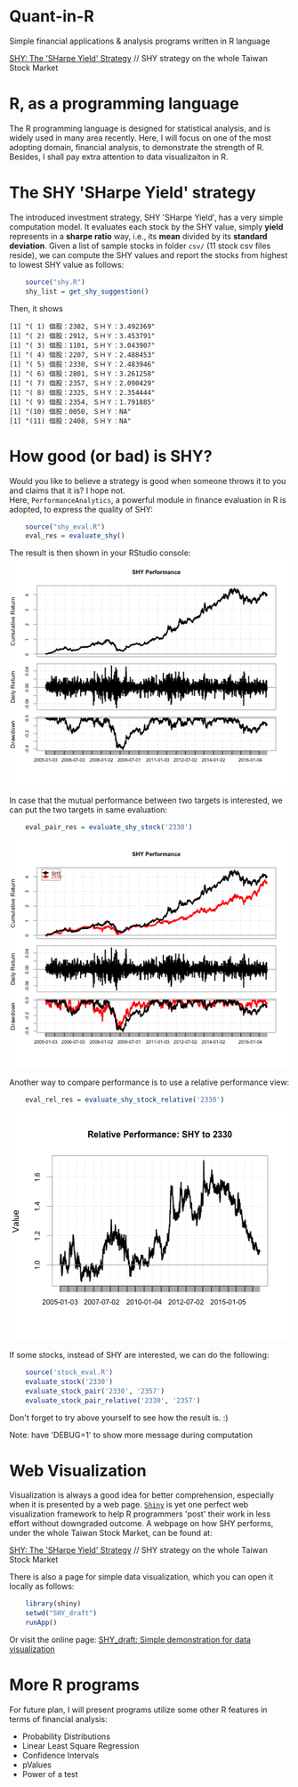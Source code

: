 # Quant-in-R
Simple financial applications &amp; analysis programs written in R language   
  
<a href='https://rkan.shinyapps.io/SHY2/'>SHY: The 'SHarpe Yield' Strategy</a> // SHY strategy on the whole Taiwan Stock Market

# R, as a programming language
The R programming language is designed for statistical analysis, and is widely used in many area recently. Here, I will focus on one of the most adopting domain, financial analysis, to demonstrate the strength of R.  Besides, I shall pay extra attention to data visualizaiton in R.  

# The SHY 'SHarpe Yield' strategy
The introduced investment strategy, SHY 'SHarpe Yield', has a very simple computation model. It evaluates each stock by the SHY value, simply **yield** represents in a **sharpe ratio** way, i.e., its **mean** divided by its **standard deviation**. Given a list of sample stocks in folder `csv/` (11 stock csv files reside), we can compute the SHY values and report the stocks from highest to lowest SHY value as follows:  

```r
    source("shy.R")
    shy_list = get_shy_suggestion()
```

Then, it shows
```
[1] "( 1) 個股：2382, ＳＨＹ：3.492369"
[1] "( 2) 個股：2912, ＳＨＹ：3.453791"
[1] "( 3) 個股：1101, ＳＨＹ：3.043907"
[1] "( 4) 個股：2207, ＳＨＹ：2.488453"
[1] "( 5) 個股：2330, ＳＨＹ：2.483946"
[1] "( 6) 個股：2801, ＳＨＹ：3.261258"
[1] "( 7) 個股：2357, ＳＨＹ：2.090429"
[1] "( 8) 個股：2325, ＳＨＹ：2.354444"
[1] "( 9) 個股：2354, ＳＨＹ：1.791885"
[1] "(10) 個股：0050, ＳＨＹ：NA"
[1] "(11) 個股：2408, ＳＨＹ：NA"
```

# How good (or bad) is SHY? 
Would you like to believe a strategy is good when someone throws it to you and claims that it is? I hope not.  
Here, `PerformanceAnalytics`, a powerful module in finance evaluation in R is adopted, to express the quality of SHY:  
```r
    source("shy_eval.R")
    eval_res = evaluate_shy()
```
The result is then shown in your RStudio console:  
<a href="https://raw.githubusercontent.com/r-kan/r-kan.github.io/master/images/Quant-in-R/shy_perf.png" target="_blank"><img border="0" alt="show multiple yield values" src="https://raw.githubusercontent.com/r-kan/r-kan.github.io/master/images/Quant-in-R/shy_perf.png" width="515" height="411"></a>


In case that the mutual performance between two targets is interested, we can put the two targets in same evaluation:
```r
    eval_pair_res = evaluate_shy_stock('2330')
```
<a href="https://raw.githubusercontent.com/r-kan/r-kan.github.io/master/images/Quant-in-R/shy_2330_perf.png" target="_blank"><img border="0" alt="show multiple yield values" src="https://raw.githubusercontent.com/r-kan/r-kan.github.io/master/images/Quant-in-R/shy_2330_perf.png" width="515" height="411"></a>


Another way to compare performance is to use a relative performance view:
```r
    eval_rel_res = evaluate_shy_stock_relative('2330')
```
<a href="https://raw.githubusercontent.com/r-kan/r-kan.github.io/master/images/Quant-in-R/shy_2330_perf_rel.png" target="_blank"><img border="0" alt="show multiple yield values" src="https://raw.githubusercontent.com/r-kan/r-kan.github.io/master/images/Quant-in-R/shy_2330_perf_rel.png" width="515" height="411"></a>

If some stocks, instead of SHY are interested, we can do the following:
```r
    source('stock_eval.R')
    evaluate_stock('2330')
    evaluate_stock_pair('2330', '2357')
    evaluate_stock_pair_relative('2330', '2357')
```

Don't forget to try above yourself to see how the result is. :)

Note: have 'DEBUG=1' to show more message during computation  

# Web Visualization

Visualization is always a good idea for better comprehension, especially when it is presented by a web page. <a href='https://github.com/rstudio/shiny'>`Shiny`</a> is yet one perfect web visualization framework to help R programmers 'post' their work in less effort without downgraded outcome. A webpage on how SHY performs, under the whole Taiwan Stock Market, can be found at:

<a href='https://rkan.shinyapps.io/SHY2/'>SHY: The 'SHarpe Yield' Strategy</a> // SHY strategy on the whole Taiwan Stock Market

There is also a page for simple data visualization, which you can open it locally as follows:
```r
    library(shiny)
    setwd("SHY_draft")
    runApp()
```

Or visit the online page:
<a href='https://rkan.shinyapps.io/SHY_draft/'>SHY_draft: Simple demonstration for data visualization</a>


# More R programs
For future plan, I will present programs utilize some other R features in terms of financial analysis:  
* Probability Distributions
* Linear Least Square Regression
* Confidence Intervals
* pValues
* Power of a test
